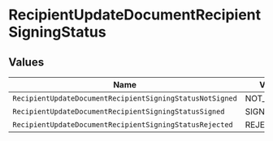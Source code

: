 # RecipientUpdateDocumentRecipientSigningStatus


## Values

| Name                                                     | Value                                                    |
| -------------------------------------------------------- | -------------------------------------------------------- |
| `RecipientUpdateDocumentRecipientSigningStatusNotSigned` | NOT_SIGNED                                               |
| `RecipientUpdateDocumentRecipientSigningStatusSigned`    | SIGNED                                                   |
| `RecipientUpdateDocumentRecipientSigningStatusRejected`  | REJECTED                                                 |